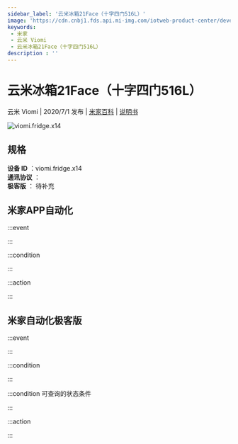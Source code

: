 ```yaml
---
sidebar_label: '云米冰箱21Face（十字四门516L）'
image: 'https://cdn.cnbj1.fds.api.mi-img.com/iotweb-product-center/developer_1588150652334dso0CU5N.png?GalaxyAccessKeyId=AKVGLQWBOVIRQ3XLEW&Expires=9223372036854775807&Signature=GvHMkxLdiJVwZEDSZWa9/PigrSg='
keywords: 
 - 米家
 - 云米 Viomi
 - 云米冰箱21Face（十字四门516L）
description : ''
---
```

# 云米冰箱21Face（十字四门516L）

云米 Viomi | 2020/7/1 发布 | [米家百科](https://home.mi.com/webapp/content/baike/product/index.html?model=viomi.fridge.x14) | [说明书](https://home.mi.com/views/introduction.html?model=viomi.fridge.x14&region=cn)

![viomi.fridge.x14](https://cdn.cnbj1.fds.api.mi-img.com/iotweb-product-center/developer_1588150652334dso0CU5N.png?GalaxyAccessKeyId=AKVGLQWBOVIRQ3XLEW&Expires=9223372036854775807&Signature=GvHMkxLdiJVwZEDSZWa9/PigrSg=)

## 规格  
> 
**设备 ID** ：viomi.fridge.x14  
**通讯协议** ：  
**极客版**  ： 待补充 


## 米家APP自动化  

:::event  

:::

:::condition  

:::

:::action   

:::

## 米家自动化极客版  

:::event  

:::

:::condition  

:::

:::condition 可查询的状态条件  

:::

:::action  

:::

        

